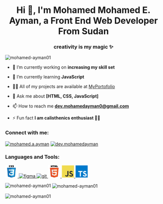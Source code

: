 <h1 align="center">Hi 👋, I'm Mohamed Mohamed E. Ayman, a Front End Web Developer From Sudan</h1>
<h3 align="center">creativity is my magic ✨</h3>

<p align="left"> <img src="https://komarev.com/ghpvc/?username=mohamed-ayman01&label=Profile%20views&color=0e75b6&style=flat" alt="mohamed-ayman01" /> </p>

<!-- <p align="left"> <a href="https://github.com/ryo-ma/github-profile-trophy"><img src="https://github-profile-trophy.vercel.app/?username=mohamed-ayman01" alt="mohamed-ayman01" /></a> </p> -->

- 🔭 I’m currently working on **increasing my skill set**

- 🌱 I’m currently learning **JavaScript**

- 👨‍💻 All of my projects are available at [MyPortofolio](https://mohamed-ayman01.github.io/)

- 💬 Ask me about **[HTML, CSS, JavaScript]**

- 📫 How to reach me **dev.mohamedayman0@gmail.com**

- ⚡ Fun fact **I am calisthenics enthusiast 🤸‍♂️**

<h3 align="left">Connect with me:</h3>
<p align="left">
<a href="https://codepen.io/mohamed.a.ayman" target="blank"><img align="center" src="https://raw.githubusercontent.com/rahuldkjain/github-profile-readme-generator/master/src/images/icons/Social/codepen.svg" alt="mohamed.a.ayman" height="30" width="40" /></a>
<a href="https://twitter.com/dev.mohamedayman" target="blank"><img align="center" src="https://raw.githubusercontent.com/rahuldkjain/github-profile-readme-generator/master/src/images/icons/Social/twitter.svg" alt="dev.mohamedayman" height="30" width="40" /></a>
</p>

<h3 align="left">Languages and Tools:</h3>
<p align="left"> <a href="https://www.w3schools.com/css/" target="_blank" rel="noreferrer"> <img src="https://raw.githubusercontent.com/devicons/devicon/master/icons/css3/css3-original-wordmark.svg" alt="css3" width="40" height="40"/> </a> <a href="https://www.figma.com/" target="_blank" rel="noreferrer"> <img src="https://www.vectorlogo.zone/logos/figma/figma-icon.svg" alt="figma" width="40" height="40"/> </a> <a href="https://git-scm.com/" target="_blank" rel="noreferrer"> <img src="https://www.vectorlogo.zone/logos/git-scm/git-scm-icon.svg" alt="git" width="40" height="40"/> </a> <a href="https://www.w3.org/html/" target="_blank" rel="noreferrer"> <img src="https://raw.githubusercontent.com/devicons/devicon/master/icons/html5/html5-original-wordmark.svg" alt="html5" width="40" height="40"/> </a> <a href="https://developer.mozilla.org/en-US/docs/Web/JavaScript" target="_blank" rel="noreferrer"> <img src="https://raw.githubusercontent.com/devicons/devicon/master/icons/javascript/javascript-original.svg" alt="javascript" width="40" height="40"/> </a> <a href="https://www.typescriptlang.org/" target="_blank" rel="noreferrer"> <img src="https://raw.githubusercontent.com/devicons/devicon/master/icons/typescript/typescript-original.svg" alt="typescript" width="40" height="40"/> </a> </p>

<p><img align="left" src="https://github-readme-stats.vercel.app/api/top-langs?username=mohamed-ayman01&show_icons=true&locale=en&layout=compact" alt="mohamed-ayman01" /></p>

<p>&nbsp;<img align="center" src="https://github-readme-stats.vercel.app/api?username=mohamed-ayman01&show_icons=true&locale=en" alt="mohamed-ayman01" /></p>

<p><img align="center" src="https://github-readme-streak-stats.herokuapp.com/?user=mohamed-ayman01&" alt="mohamed-ayman01" /></p>
